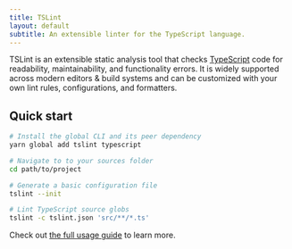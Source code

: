 ```yaml
---
title: TSLint
layout: default
subtitle: An extensible linter for the TypeScript language.
---
```


TSLint is an extensible static analysis tool that checks [TypeScript][0] code for readability, maintainability, and functionality errors. It is widely supported across modern editors & build systems and can be customized with your own lint rules, configurations, and formatters.

## Quick start

```sh
# Install the global CLI and its peer dependency
yarn global add tslint typescript

# Navigate to to your sources folder
cd path/to/project

# Generate a basic configuration file
tslint --init

# Lint TypeScript source globs
tslint -c tslint.json 'src/**/*.ts'
```

Check out [the full usage guide][1] to learn more.

[0]: http://www.typescriptlang.org/
[1]: usage/cli

